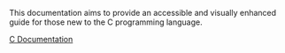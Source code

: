 This documentation aims to provide an accessible and visually enhanced guide for those new to the C programming language.

<p><a href=" https://joshua-a69.github.io/C-Documentation/">C Documentation</a></p>

